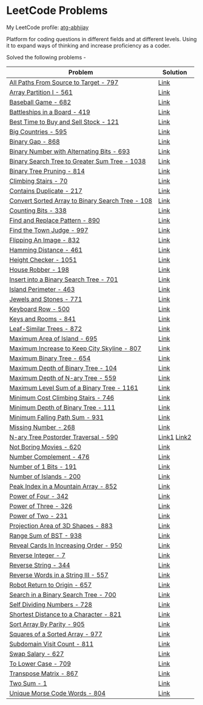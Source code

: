 # LeetCode Problems

My LeetCode profile: [atg-abhijay](https://leetcode.com/atg-abhijay/)

Platform for coding questions in different fields and at different levels. Using it to expand ways of thinking and increase proficiency as a coder.

Solved the following problems -

| Problem       | Solution |
| --------------|----------|
| [All Paths From Source to Target - 797](https://leetcode.com/problems/all-paths-from-source-to-target/) | [Link](./all_paths_source_to_target_797.py)
| [Array Partition I - 561](https://leetcode.com/problems/array-partition-i/description/) | [Link](./array_partition_i_561.py)
| [Baseball Game - 682](https://leetcode.com/problems/baseball-game) | [Link](./baseball_game_682.py)
| [Battleships in a Board - 419](https://leetcode.com/problems/battleships-in-a-board) | [Link](./battleships_in_board_419.py)
| [Best Time to Buy and Sell Stock - 121](https://leetcode.com/problems/best-time-to-buy-and-sell-stock/) | [Link](./best_time_buy_sell_stock_121.py)
| [Big Countries - 595](https://leetcode.com/problems/big-countries/description/) | [Link](./big_countries_595.sql)
| [Binary Gap - 868](https://leetcode.com/problems/binary-gap/description/) | [Link](./binary_gap_868.py)
| [Binary Number with Alternating Bits - 693](https://leetcode.com/problems/binary-number-with-alternating-bits/) | [Link](./BinaryNumberAlternatingBits693.java)
| [Binary Search Tree to Greater Sum Tree - 1038](https://leetcode.com/problems/binary-search-tree-to-greater-sum-tree) | [Link](./BSTtoGreaterSumTree1038.java)
| [Binary Tree Pruning - 814](https://leetcode.com/problems/binary-tree-pruning) | [Link](./binary_tree_pruning_814.py)
| [Climbing Stairs - 70](https://leetcode.com/problems/climbing-stairs) | [Link](./ClimbingStairs70.java)
| [Contains Duplicate - 217](https://leetcode.com/problems/contains-duplicate/) | [Link](./contains_duplicate_217.py)
| [Convert Sorted Array to Binary Search Tree - 108](https://leetcode.com/problems/convert-sorted-array-to-binary-search-tree/) | [Link](./sorted_array_to_BST_108a.py)
| [Counting Bits - 338](https://leetcode.com/problems/counting-bits) | [Link](./CountingBits338.java)
| [Find and Replace Pattern - 890](https://leetcode.com/problems/find-and-replace-pattern) | [Link](./find_and_replace_pattern_890.py)
| [Find the Town Judge - 997](https://leetcode.com/problems/find-the-town-judge/) | [Link](./find_the_town_judge_997.py)
| [Flipping An Image - 832](https://leetcode.com/problems/flipping-an-image/description/) | [Link](./flipping_image_832.py)
| [Hamming Distance - 461](https://leetcode.com/problems/hamming-distance/description/) | [Link](./hamming_distance_461.py)
| [Height Checker - 1051](https://leetcode.com/problems/height-checker) | [Link](./HeightChecker1051.java)
| [House Robber - 198](https://leetcode.com/problems/house-robber) | [Link](./HouseRobber198.java)
| [Insert into a Binary Search Tree - 701](https://leetcode.com/problems/insert-into-a-binary-search-tree/description/) | [Link](./insert_into_BST_701.py)
| [Island Perimeter - 463](https://leetcode.com/problems/island-perimeter) | [Link](./island_perimeter_463.py)
| [Jewels and Stones - 771](https://leetcode.com/problems/jewels-and-stones/description/) | [Link](./jewels_stones_771.py)
| [Keyboard Row - 500](https://leetcode.com/problems/keyboard-row/description/) | [Link](./keyboard_row_500.py)
| [Keys and Rooms - 841](https://leetcode.com/problems/keys-and-rooms/) | [Link](./keys_and_rooms_841.py)
| [Leaf-Similar Trees - 872](https://leetcode.com/problems/leaf-similar-trees) | [Link](./leaf_similar_trees_872.py)
| [Maximum Area of Island - 695](https://leetcode.com/problems/max-area-of-island/) | [Link](./max_area_of_island_695.py)
| [Maximum Increase to Keep City Skyline - 807](https://leetcode.com/problems/max-increase-to-keep-city-skyline/description/) | [Link](./keep_city_skyline_807.py)
| [Maximum Binary Tree - 654](https://leetcode.com/problems/maximum-binary-tree/description/) | [Link](./maximum_binary_tree_654.py)
| [Maximum Depth of Binary Tree - 104](https://leetcode.com/problems/maximum-depth-of-binary-tree/) | [Link](./max_depth_binary_tree_104.py)
| [Maximum Depth of N-ary Tree - 559](https://leetcode.com/problems/maximum-depth-of-n-ary-tree/) | [Link](max_depth_n-ary_tree_559.py)
| [Maximum Level Sum of a Binary Tree - 1161](https://leetcode.com/problems/maximum-level-sum-of-a-binary-tree) | [Link](./max_level_sum_binary_tree_1161.py)
| [Minimum Cost Climbing Stairs - 746](https://leetcode.com/problems/min-cost-climbing-stairs) | [Link](./MinCostClimbingStairs746.java)
| [Minimum Depth of Binary Tree - 111](https://leetcode.com/problems/minimum-depth-of-binary-tree/) | [Link](min_depth_binary_tree_111.py)
| [Minimum Falling Path Sum - 931](https://leetcode.com/problems/minimum-falling-path-sum) | [Link](./MinFallingPathSum931.java)
| [Missing Number - 268](https://leetcode.com/problems/missing-number/) | [Link](./missing_number_268.py)
| [N-ary Tree Postorder Traversal - 590](https://leetcode.com/problems/n-ary-tree-postorder-traversal) | [Link1](./n-ary_tree_post_order_trav_590a.py) [Link2](n-ary_tree_post_order_trav_590b.py)
| [Not Boring Movies - 620](https://leetcode.com/problems/not-boring-movies/description/) | [Link](./not_boring_movies_620.sql)
| [Number Complement - 476](https://leetcode.com/problems/number-complement/description/) | [Link](./number_complement_476.py)
| [Number of 1 Bits - 191](https://leetcode.com/problems/number-of-1-bits/) | [Link](./NumberOf1Bits191.java)
| [Number of Islands - 200](https://leetcode.com/problems/number-of-islands/) | [Link](./number_of_islands_200.py)
| [Peak Index in a Mountain Array - 852](https://leetcode.com/problems/peak-index-in-a-mountain-array/description/) | [Link](./peak_index_mountain_852.py)
| [Power of Four - 342](https://leetcode.com/problems/power-of-four/) | [Link](./PowerOfFour342.java)
| [Power of Three - 326](https://leetcode.com/problems/power-of-three/) | [Link](./PowerOfThree326.java)
| [Power of Two - 231](https://leetcode.com/problems/power-of-two/) | [Link](./PowerOfTwo231.java)
| [Projection Area of 3D Shapes - 883](https://leetcode.com/problems/projection-area-of-3d-shapes/description/) | [Link](./projection_area_3d_shapes_883.py)
| [Range Sum of BST - 938](https://leetcode.com/problems/range-sum-of-bst) | [Link](./RangeSumBST938.java)
| [Reveal Cards In Increasing Order - 950](https://leetcode.com/problems/reveal-cards-in-increasing-order) | [Link](./RevealCardsIncOrder950.java)
| [Reverse Integer - 7](https://leetcode.com/problems/reverse-integer/description/) | [Link](./reverse_int_7.py)
| [Reverse String - 344](https://leetcode.com/problems/reverse-string/description/) | [Link](./reverse_string_344.py)
| [Reverse Words in a String III - 557](https://leetcode.com/problems/reverse-words-in-a-string-iii/description/) | [Link](./reverse_words_in_string_III_557.py)
| [Robot Return to Origin - 657](https://leetcode.com/problems/robot-return-to-origin/description/) | [Link](./robot_return_to_origin_657.py)
| [Search in a Binary Search Tree - 700](https://leetcode.com/problems/search-in-a-binary-search-tree) | [Link](./search_in_BST_700.py)
| [Self Dividing Numbers - 728](https://leetcode.com/problems/self-dividing-numbers/description/) | [Link](./self_dividing_nums_728.py)
| [Shortest Distance to a Character - 821](https://leetcode.com/problems/shortest-distance-to-a-character/description/) | [Link](./shortest_dist_to_char_821.py)
| [Sort Array By Parity - 905](https://leetcode.com/problems/sort-array-by-parity) | [Link](./sort_array_by_parity_905.py)
| [Squares of a Sorted Array - 977](https://leetcode.com/problems/squares-of-a-sorted-array) | [Link](./SquaresOfSortedArray977.java)
| [Subdomain Visit Count - 811](https://leetcode.com/problems/subdomain-visit-count/description/) | [Link](./subdomain_visit_count_811.py)
| [Swap Salary - 627](https://leetcode.com/problems/swap-salary/description/) | [Link](./swap_salary_627.sql)
| [To Lower Case - 709](https://leetcode.com/problems/to-lower-case/description/) | [Link](./to_lower_case_709.py)
| [Transpose Matrix - 867](https://leetcode.com/problems/transpose-matrix/description/) | [Link](./transpose_matrix_867.py)
| [Two Sum - 1](https://leetcode.com/problems/two-sum/) | [Link](./two_sum_1.py)
| [Unique Morse Code Words - 804](https://leetcode.com/problems/unique-morse-code-words/description/) | [Link](./unique_morse_code_words_804.py)
